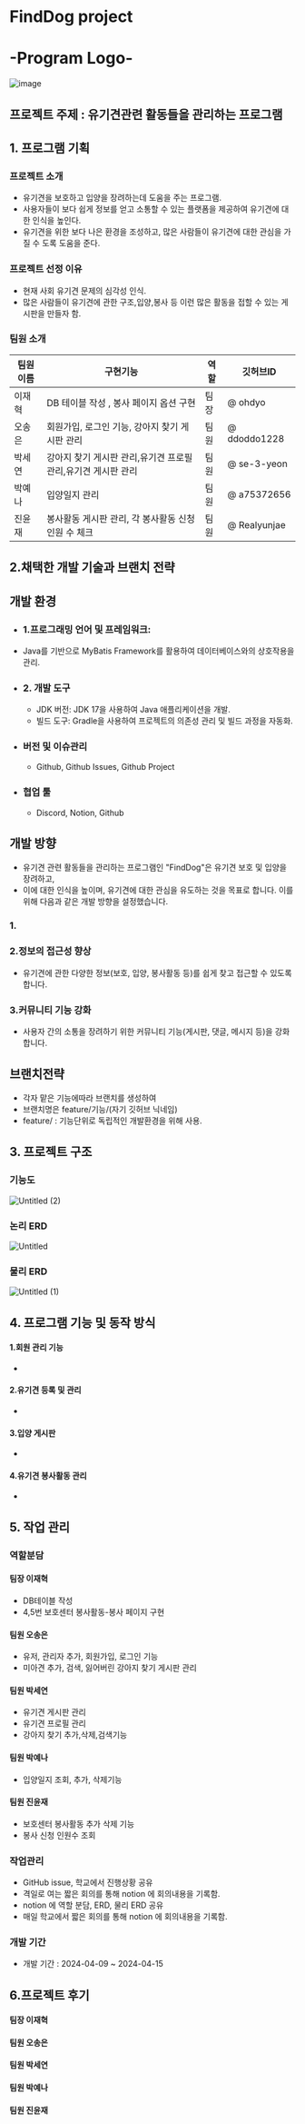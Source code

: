 # FindDog project

 # -Program Logo-
  ![image](https://github.com/DBTeamP/DBProject/assets/129252557/0631f090-892e-4e4d-856a-2279dc5a8b9f)


## 프로젝트 주제 : 유기견관련 활동들을 관리하는 프로그램

## 1. 프로그램 기획

 ### 프로젝트 소개
  - 유기견을 보호하고 입양을 장려하는데 도움을 주는 프로그램.  
  - 사용자들이 보다 쉽게 정보를 얻고 소통할 수 있는 플랫폼을 제공하여 유기견에 대한 인식을 높인다.  
  - 유기견을 위한 보다 나은 환경을 조성하고, 많은 사람들이 유기견에 대한 관심을 가질 수 도록 도움을 준다.
 ### 프로젝트 선정 이유
 -  현재 사회 유기견 문제의 심각성 인식.
 -  많은 사람들이 유기견에 관한 구조,입양,봉사 등 이런 많은 활동을 접할 수 있는 게시판을 만들자 함.

 ### 팀원 소개
 
  |팀원이름|구현기능|역할|깃허브ID|
  |----|-----|-----|-----|
  |이재혁| DB 테이블 작성 , 봉사 페이지 옵션 구현  |팀장|@ ohdyo |
  |오송은| 회원가입, 로그인 기능, 강아지 찾기 게시판 관리 |팀원|@ ddoddo1228|
  |박세연| 강아지 찾기 게시판 관리,유기견 프로필 관리,유기견 게시판 관리 |팀원|@ se-3-yeon |
  |박예나| 입양일지 관리 |팀원|@ a75372656|
  |진윤재| 봉사활동 게시판 관리,  각 봉사활동 신청 인원 수 체크|팀원|@ Realyunjae|

## 2.채택한 개발 기술과 브랜치 전략

  ##   개발 환경
- ### 1.프로그래밍 언어 및 프레임워크:
-  Java를 기반으로 MyBatis Framework를 활용하여 데이터베이스와의 상호작용을 관리.
- ### 2. 개발 도구
  - JDK 버전: JDK 17을 사용하여 Java 애플리케이션을 개발.
  - 빌드 도구: Gradle을 사용하여 프로젝트의 의존성 관리 및 빌드 과정을 자동화.

- ### 버전 및 이슈관리
  -  Github, Github Issues, Github Project
- ### 협업 툴
  - Discord, Notion, Github 
 
 

##   개발 방향
- 유기견 관련 활동들을 관리하는 프로그램인 "FindDog"은 유기견 보호 및 입양을 장려하고,
-  이에 대한 인식을 높이며, 유기견에 대한 관심을 유도하는 것을 목표로 합니다. 이를 위해 다음과 같은 개발 방향을 설정했습니다.
### 1.
### 2.정보의 접근성 향상
-  유기견에 관한 다양한 정보(보호, 입양, 봉사활동 등)를 쉽게 찾고 접근할 수 있도록 합니다.
### 3.커뮤니티 기능 강화
- 사용자 간의 소통을 장려하기 위한 커뮤니티 기능(게시판, 댓글, 메시지 등)을 강화합니다. 






## 브랜치전략
- 각자 맡은 기능에따라 브랜치를 생성하여
- 브랜치명은 feature/기능/(자기 깃허브 닉네임)
- feature/ : 기능단위로 독립적인 개발환경을 위해 사용.



## 3. 프로젝트 구조
 ### 기능도 
  ![Untitled (2)](https://github.com/DBTeamP/DBProject/assets/129252557/4f4c716b-8de8-4285-8123-83e28b218a67)
 ### 논리 ERD
  ![Untitled](https://github.com/DBTeamP/DBProject/assets/129252557/e212de3f-3da1-4a47-909b-db8e3b45eaea)
 ### 물리 ERD
   ![Untitled (1)](https://github.com/DBTeamP/DBProject/assets/129252557/3c5fc3a0-03eb-4967-b486-35d4f1ea839a)
   
## 4. 프로그램 기능 및 동작 방식
#### 1.회원 관리 기능
-
#### 2.유기견 등록 및 관리
-
#### 3.입양 게시판
-
#### 4.유기견 봉사활동 관리
-


## 5. 작업 관리
### 역할분담

#### 팀장 이재혁
- DB테이블 작성
- 4,5번 보호센터 봉사활동-봉사 페이지 구현
#### 팀원 오송은
- 유저, 관리자 추가, 회원가입, 로그인 기능
- 미아견 추가, 검색, 잃어버린 강아지 찾기 게시판 관리

#### 팀원 박세연
- 유기견 게시판 관리
- 유기견 프로필 관리
- 강아지 찾기 추가,삭제,검색기능
#### 팀원 박예나
- 입양일지 조회, 추가, 삭제기능 
#### 팀원 진윤재
- 보호센터 봉사활동  추가 삭제 기능
-  봉사 신청 인원수 조회

###  작업관리

- GitHub issue, 학교에서 진행상황 공유
- 격일로 여는 짧은 회의를 통해 notion 에 회의내용을 기록함.
- notion 에 역할 분담, ERD, 물리 ERD 공유
- 매일 학교에서 짧은 회의를 통해 notion 에 회의내용을 기록함.
  
### 개발 기간
-  개발 기간 : 2024-04-09 ~ 2024-04-15
  
## 6.프로젝트 후기

#### 팀장 이재혁

#### 팀원 오송은

#### 팀원 박세연

#### 팀원 박예나

#### 팀원 진윤재




